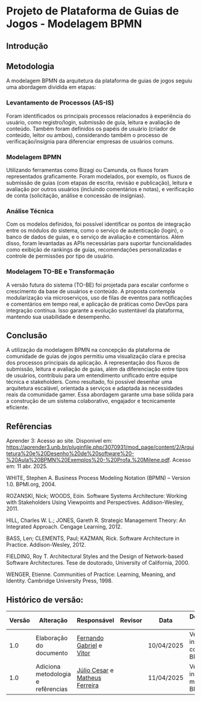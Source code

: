 # Projeto de Plataforma de Guias de Jogos - Modelagem BPMN

## Introdução

## Metodologia

A modelagem BPMN da arquitetura da plataforma de guias de jogos seguiu uma abordagem dividida em etapas:

### Levantamento de Processos (AS-IS)

Foram identificados os principais processos relacionados à experiência do usuário, como registro/login, submissão de guia, leitura e avaliação de conteúdo. Também foram definidos os papéis de usuário (criador de conteúdo, leitor ou ambos), considerando também o processo de verificação/insígnia para diferenciar empresas de usuários comuns.

### Modelagem BPMN

Utilizando ferramentas como Bizagi ou Camunda, os fluxos foram representados graficamente. Foram modelados, por exemplo, os fluxos de submissão de guias (com etapas de escrita, revisão e publicação), leitura e avaliação por outros usuários (incluindo comentários e notas), e verificação de conta (solicitação, análise e concessão de insígnias).

### Análise Técnica

Com os modelos definidos, foi possível identificar os pontos de integração entre os módulos do sistema, como o serviço de autenticação (login), o banco de dados de guias, e o serviço de avaliação e comentários. Além disso, foram levantadas as APIs necessárias para suportar funcionalidades como exibição de rankings de guias, recomendações personalizadas e controle de permissões por tipo de usuário.

### Modelagem TO-BE e Transformação

A versão futura do sistema (TO-BE) foi projetada para escalar conforme o crescimento da base de usuários e conteúdo. A proposta contempla modularização via microserviços, uso de filas de eventos para notificações e comentários em tempo real, e aplicação de práticas como DevOps para integração contínua. Isso garante a evolução sustentável da plataforma, mantendo sua usabilidade e desempenho.

## Conclusão

A utilização da modelagem BPMN na concepção da plataforma de comunidade de guias de jogos permitiu uma visualização clara e precisa dos processos principais da aplicação. A representação dos fluxos de submissão, leitura e avaliação de guias, além da diferenciação entre tipos de usuários, contribuiu para um entendimento unificado entre equipe técnica e stakeholders. Como resultado, foi possível desenhar uma arquitetura escalável, orientada a serviços e adaptada às necessidades reais da comunidade gamer. Essa abordagem garante uma base sólida para a construção de um sistema colaborativo, engajador e tecnicamente eficiente.

## Refêrencias

Aprender 3: Acesso ao site. Disponível em: <https://aprender3.unb.br/pluginfile.php/3070931/mod_page/content/2/Arquitetura%20e%20Desenho%20de%20software%20-%20Aula%20BPMN%20Exemplos%20-%20Profa.%20Milene.pdf>. Acesso em: 11 abr. 2025.

WHITE, Stephen A.
Business Process Modeling Notation (BPMN) – Version 1.0.
BPMI.org, 2004.

ROZANSKI, Nick; WOODS, Eóin.
Software Systems Architecture: Working with Stakeholders Using Viewpoints and Perspectives.
Addison-Wesley, 2011.

HILL, Charles W. L.; JONES, Gareth R.
Strategic Management Theory: An Integrated Approach.
Cengage Learning, 2012.

BASS, Len; CLEMENTS, Paul; KAZMAN, Rick.
Software Architecture in Practice.
Addison-Wesley, 2012.

FIELDING, Roy T.
Architectural Styles and the Design of Network-based Software Architectures.
Tese de doutorado, University of California, 2000.

WENGER, Etienne.
Communities of Practice: Learning, Meaning, and Identity.
Cambridge University Press, 1998.

## Histórico de versão:

| Versão | Alteração                    | Responsável     | Revisor | Data       | Detalhes da Revisão |
|--------|------------------------------|------------------|---------|------------|----------------------|
| 1.0    | Elaboração do documento      | [Fernando Gabriel](https://github.com/show-dawn) e [Vitor](https://github.com/vcpVitor) |         | 10/04/2025 | Versão inicial conclusão BPMN |
| 1.0    | Adiciona metodologia e refêrencias      | [Júlio Cesar](https://github.com/Julio1099) e [Matheus Ferreira](https://github.com/matferreira1) |         | 11/04/2025 | Versão inicial metodologia BPMN |
